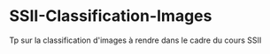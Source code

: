 # SSII-Classification-Images

Tp sur la classification d'images à rendre dans le cadre du cours SSII
